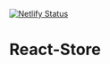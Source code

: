 [![Netlify Status](https://api.netlify.com/api/v1/badges/4109befe-9103-40a2-ac5c-aed56799d65a/deploy-status)](https://app.netlify.com/sites/the-react-store/deploys)

# React-Store